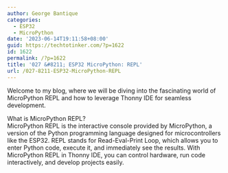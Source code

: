 ```yaml
---
author: George Bantique
categories:
  - ESP32
  - MicroPython
date: '2023-06-14T19:11:58+08:00'
guid: https://techtotinker.com/?p=1622
id: 1622
permalink: /?p=1622
title: '027 &#8211; ESP32 MicroPython: REPL'
url: /027-8211-ESP32-MicroPython-REPL
---
```



Welcome to my blog, where we will be diving into the fascinating world of MicroPython REPL and how to leverage Thonny IDE for seamless development.

What is MicroPython REPL?  
MicroPython REPL is the interactive console provided by MicroPython, a version of the Python programming language designed for microcontrollers like the ESP32. REPL stands for Read-Eval-Print Loop, which allows you to enter Python code, execute it, and immediately see the results. With MicroPython REPL in Thonny IDE, you can control hardware, run code interactively, and develop projects easily.